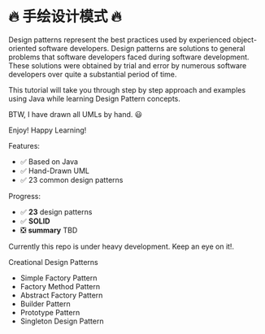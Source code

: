 # :fire: 手绘设计模式 :fire:

Design patterns represent the best practices used by experienced object-oriented software 
developers. Design patterns are solutions to general problems that software developers 
faced during software development. 
These solutions were obtained by trial and error by numerous 
software developers over quite a substantial period of time.

This tutorial will take you through step by step 
approach and examples using Java while learning Design Pattern concepts.

BTW, I have drawn all UMLs by hand. :smiley:

Enjoy! Happy Learning!

Features:

- :white_check_mark: Based on Java
- :white_check_mark: Hand-Drawn UML
- :white_check_mark: 23 common design patterns

Progress:

- :white_check_mark: **23** design patterns
- :white_check_mark: **SOLID**
- :negative_squared_cross_mark: **summary** TBD

Currently this repo is under heavy development. Keep an eye on it!.


Creational Design Patterns

* Simple Factory Pattern
* Factory Method Pattern
* Abstract Factory Pattern
* Builder Pattern
* Prototype Pattern
* Singleton Design Pattern



